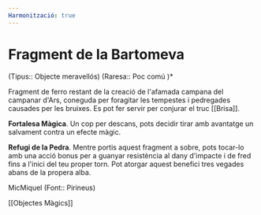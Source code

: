```yaml
---
Harmonització: true
---
```

# Fragment de la Bartomeva

(Tipus:: Objecte meravellós) (Raresa:: Poc comú )*

Fragment de ferro restant de la creació de l'afamada campana del campanar d'Ars, coneguda per foragitar les tempestes i pedregades causades per les bruixes. Es pot fer servir per conjurar el truc [[Brisa]].

**Fortalesa Màgica**. Un cop per descans, pots decidir tirar amb avantatge un salvament contra un efecte màgic.

**Refugi de la Pedra**. Mentre portis aquest fragment a sobre, pots tocar-lo amb una acció bonus per a guanyar resistència al dany d'impacte i de fred fins a l'inici del teu proper torn. Pot atorgar aquest benefici tres vegades abans de la propera alba.

MicMiquel (Font:: Pirineus)

[[Objectes Màgics]]